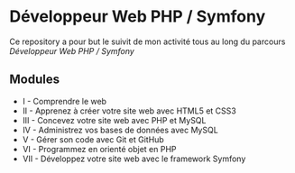 # Développeur Web PHP / Symfony

Ce repository a pour but le suivit de mon activité tous au long du parcours *Développeur Web PHP / Symfony*

## Modules

+ I - Comprendre le web
+ II - Apprenez à créer votre site web avec HTML5 et CSS3
+ III - Concevez votre site web avec PHP et MySQL
+ IV - Administrez vos bases de données avec MySQL
+ V - Gérer son code avec Git et GitHub
+ VI - Programmez en orienté objet en PHP
+ VII - Développez votre site web avec le framework Symfony